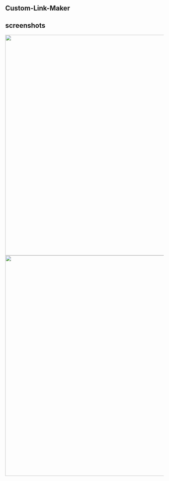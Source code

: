 ## Custom-Link-Maker
## screenshots
<img src = "https://i.ibb.co/VWktZ5H/link11.png" width="700"/>
<img src = "https://i.ibb.co/pR9Nvyk/link22.png" width="700"/>
